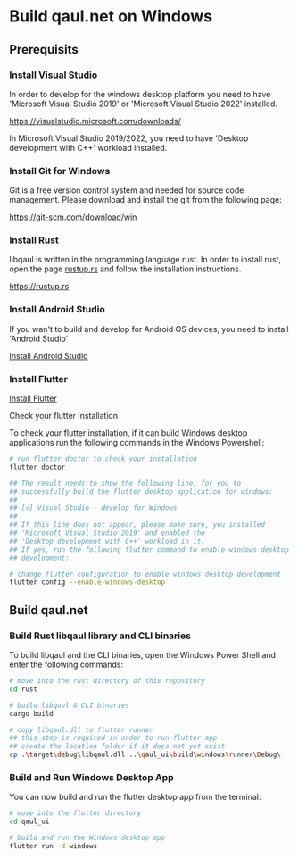 # Build qaul.net on Windows

## Prerequisits
### Install Visual Studio

In order to develop for the windows desktop platform you need to have 'Microsoft Visual Studio 2019' or 'Microsoft Visual Studio 2022' installed.

<https://visualstudio.microsoft.com/downloads/>

In Microsoft Visual Studio 2019/2022, you need to have 'Desktop development with C++' workload installed.

### Install Git for Windows

Git is a free version control system and needed for source code management.
Please download and install the git from the following page:

<https://git-scm.com/download/win>

### Install Rust

libqaul is written in the programming language rust.
In order to install rust, open the page [rustup.rs](https://rustup.rs) and follow the installation instructions.

<https://rustup.rs>

### Install Android Studio

If you wan't to build and develop for Android OS devices, you need to install 'Android Studio'

[Install Android Studio](android.md)


### Install Flutter

[Install Flutter](flutter-install.md)

Check your flutter Installation 

To check your flutter installation, if it can build Windows desktop applications run the following commands in the Windows Powershell:

```sh
# run flutter doctor to check your installation
flutter doctor

## The result needs to show the following line, for you to 
## successfully build the flutter desktop application for windows:
## 
## [√] Visual Studio - develop for Windows
## 
## If this line does not appear, please make sure, you installed 
## 'Microsoft Visual Studio 2019' and enabled the 
## 'Desktop development with C++' workload in it.
## If yes, run the following flutter command to enable windows desktop
## development:

# change flutter configuration to enable windows desktop development
flutter config --enable-windows-desktop
```

## Build qaul.net

### Build Rust libqaul library and CLI binaries

To build libqaul and the CLI binaries, open the Windows Power Shell and enter the following commands:

```sh
# move into the rust directory of this repository
cd rust

# build libqaul & CLI binaries
cargo build

# copy libqaul.dll to flutter runner
## this step is required in order to run flutter app
## create the location folder if it does not yet exist
cp .\target\debug\libqaul.dll ..\qaul_ui\build\windows\runner\Debug\
```

### Build and Run Windows Desktop App

You can now build and run the flutter desktop app from the terminal:

```sh
# move into the flutter directory
cd qaul_ui

# build and run the Windows desktop app
flutter run -d windows
```
